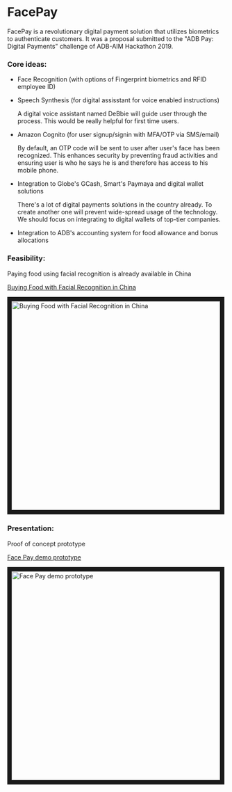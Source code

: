 # FacePay

FacePay is a revolutionary digital payment solution that utilizes biometrics to authenticate customers.
It was a proposal submitted to the "ADB Pay: Digital Payments" challenge of ADB-AIM Hackathon 2019.


### Core ideas:

- Face Recognition (with options of Fingerprint biometrics and RFID employee ID)
- Speech Synthesis (for digital assisstant for voice enabled instructions)

  A digital voice assistant named DeBbie will guide user through the process.
  This would be really helpful for first time users.
  
- Amazon Cognito (for user signup/signin with MFA/OTP via SMS/email)

  By default, an OTP code will be sent to user after user's face has been recognized.
  This enhances security by preventing fraud activities and ensuring user is who he says he is and therefore has access to his mobile phone.
  
- Integration to Globe's GCash, Smart's Paymaya and digital wallet solutions

  There's a lot of digital payments solutions in the country already.
  To create another one will prevent wide-spread usage of the technology.
  We should focus on integrating to digital wallets of top-tier companies.

- Integration to ADB's accounting system for food allowance and bonus allocations


### Feasibility:

Paying food using facial recognition is already available in China

[Buying Food with Facial Recognition in China](https://www.youtube.com/watch?v=9HHW0mj2EDc)

<a href="https://www.youtube.com/watch?v=9HHW0mj2EDc"
    target="_blank"><img src="https://img.youtube.com/vi/9HHW0mj2EDc/0.jpg" 
    alt="Buying Food with Facial Recognition in China" width="480" border="10" /></a>


### Presentation:
	   
Proof of concept prototype

[Face Pay demo prototype](https://youtu.be/SCYkW_XRK2c)

<a href="https://youtu.be/SCYkW_XRK2c"
    target="_blank"><img src="https://img.youtube.com/vi/SCYkW_XRK2c/0.jpg" 
    alt="Face Pay demo prototype" width="480" border="10" /></a>
